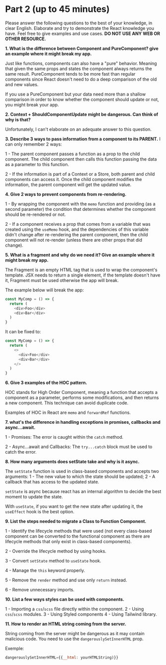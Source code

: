 # Part 2 (up to 45 minutes)

Please answer the following questions to the best of your knowledge, in clear English. Elaborate and try to demonstrate the React knowledge you have. Feel free to give examples and use cases.
**DO NOT USE ANY WEB OR OTHER RESOURCE.**

**1. What is the difference between Component and PureComponent? give an example where it might break my app.**

Just like functions, components can also have a "pure" behavior. Meaning that given the same props and states the component always returns the same result. PureComponent tends to be more fast than regular components since React doesn't need to do a deep comparison of the old and new values.

If you use a PureComponent but your data need more than a shallow comparison in order to know whether the component should update or not, you might break your app.

**2. Context + ShouldComponentUpdate might be dangerous. Can think of why is that?**

Unfortunately, I can't elaborate on an adequate answer to this question.

**3. Describe 3 ways to pass information from a component to its PARENT.**
I can only remember 2 ways:

1 - The parent component passes a function as a prop to the child component. The child component then calls this function passing the data as a parameter to this function.

2 - If the information is part of a Context or a Store, both parent and child components can access it. Once the child component modifies the information, the parent component will get the updated value.

**4. Give 2 ways to prevent components from re-rendering.**

1 - By wrapping the component with the `memo` function and providing (as a second parameter) the condition that determines whether the component should be re-rendered or not.

2 - If a component receives a prop that comes from a variable that was created using the `useMemo` hook, and the dependencies of this variable didn't change after re-rendering the parent component, then the child component will not re-render (unless there are other props that did change).

**5. What is a fragment and why do we need it? Give an example where it might break my app.**

The Fragment is an empty HTML tag that is used to wrap the component's template. JSX needs to return a single element, if the template doesn't have it, Fragment must be used otherwise the app will break.

The example below will break the app:

```javascript
const MyComp = () => {
  return (
    <div>Foo</div>
    <div>Bar</div>
  )
}
```

It can be fixed to:

```javascript
const MyComp = () => {
  return (
    <>
      <div>Foo</div>
      <div>Bar</div>
    </>
  )
}
```

**6. Give 3 examples of the HOC pattern.**

HOC stands for High Order Component, meaning a function that accepts a component as a parameter, performs some modifications, and then returns a new component. This technique can avoid duplicate code.

Examples of HOC in React are `memo` and `forwardRef` functions.

**7. what's the difference in handling exceptions in promises, callbacks and async...await.**

1 - Promises: The error is caught within the `catch` method.

2 - Async...await and Callbacks: The `try...catch` block must be used to catch the error.

**8. How many arguments does setState take and why is it async.**

The `setState` function is used in class-based components and accepts two arguments:
1 - The new value to which the state should be updated;
2 - A callback that has access to the updated state.

`setState` is async because react has an internal algorithm to decide the best moment to update the state.

With `useState`, if you want to get the new state after updating it, the `useEffect` hook is the best option.

**9. List the steps needed to migrate a Class to Function Component.**

1 - Identify the lifecycle methods that were used (not every class-based component can be converted to the functional component as there are lifecycle methods that only exist in class-based components).

2 - Override the lifecycle method by using hooks.

3 - Convert `setState` method to `useState` hook.

4 - Manage the `this` keyword properly.

5 - Remove the `render` method and use only `return` instead.

6 - Remove unnecessary imports.

**10. List a few ways styles can be used with components.**

1 - Importing a `css`/`scss` file directly within the component.
2 - Using `css`/`scss` modules.
3 - Using Styled components
4 - Using Tailwind library.

**11. How to render an HTML string coming from the server.**

String coming from the server might be dangerous as it may contain malicious code. You need to use the `dangerouslySetInnerHTML` prop.

Exemple:
```javascript
dangerouslySetInnerHTML={{__html: yourHTMLString)}}
```
